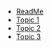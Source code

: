 * [ReadMe](home.md)
* [Topic 1](topic-1.md)
* [Topic 2](/my-folder/topic-2.md)
* [Topic 3](/my-folder/my-folder-2/topic-3.md)